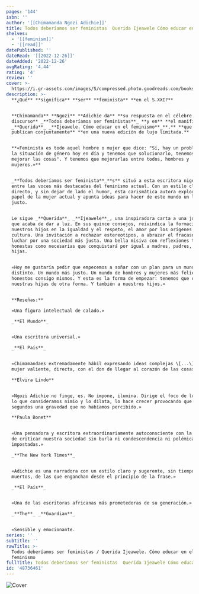 ```yaml
---
pages: '144'
isbn: ''
author: '[[Chimamanda Ngozi Adichie]]'
title: Todos deberíamos ser feministas  Querida Ijeawele Cómo educar en el feminismo
shelves:
  - '[[feminism]]'
  - '[[read]]'
datePublished: ''
dateRead: '[[2022-12-26]]'
dateAdded: '2022-12-26'
avgRating: '4.44'
rating: '4'
review: ''
cover: >-
  https://i.gr-assets.com/images/S/compressed.photo.goodreads.com/books/1573268833l/48736461._SY475_.jpg
description: >-
  **¿Qué** **significa** **ser** **feminista** **en el S.XXI?**


  **Chimamanda** **Ngozi** **Adichie da** **su respuesta en el célebre
  discurso** _**Todos deberíamos ser feministas**_ **y en** **el manifiesto**
  _**Querida**_ _**Ijeawele. Cómo educar en el feminismo**_**,** **que se
  publican conjuntamente** **en una nueva edición de lujo limitada.**


  **«Feminista es todo aquel hombre o mujer que dice: "Sí, hay un problema con
  la situación de género hoy en día y tenemos que solucionarlo, tenemos que
  mejorar las cosas". Y tenemos que mejorarlas entre todos, hombres y
  mujeres.»**


  _**Todos deberíamos ser feminista**_**s** situó a esta escritora nigeriana
  entre las voces más destacadas del feminismo actual. Con un estilo claro y
  directo, y sin dejar de lado el humor, esta carismática autora explora el
  papel de la mujer actual y apunta ideas para hacer de este mundo un lugar más
  justo.


  Le sigue _**Querida**_ _**Ijeawele**_, una inspiradora carta a una joven madre
  que acaba de dar a luz. En sus quince consejos, reivindica la formación de
  nuestros hijos en la igualdad y el respeto, el amor por los orígenes y la
  cultura. Una invitación a rechazar estereotipos, a abrazar el fracaso y a
  luchar por una sociedad más justa. Una bella misiva con reflexiones tan
  honestas como necesarias que conquistará por igual a madres, padres, hijos e
  hijas.


  «Hoy me gustaría pedir que empecemos a soñar con un plan para un mundo
  distinto. Un mundo más justo. Un mundo de hombres y mujeres más felices y más
  honestos consigo mismos. Y esta es la forma de empezar: tenemos que criar a
  nuestras hijas de otra forma. Y también a nuestros hijos.»


  **Reseñas:**  

  «Una figura intelectual de calado.»  

  _**El Mundo**_


  «Una escritora universal.»  

  _**El País**_


  «Chimamandaes extremadamente hábil expresando ideas complejas \[...\], una
  mujer valiente, directa, con el don de llegar al corazón de las cosas.»  

  **Elvira Lindo**


  «Ngozi Adichie no finge, es. No impone, ilumina. Dirige el foco de luz sobre
  lo que consideramos nimio y lo dilata, lo hace crecer provocando que adopte en
  segundos una gravedad que no habíamos percibido.»  

  **Paula Bonet**


  «Una pensadora y escritora extraordinariamente autoconsciente con la capacidad
  de criticar nuestra sociedad sin burla ni condescendencia ni polémicas
  impostadas.»  

  _**The New York Times**_


  «Adichie es una narradora con un estilo claro y sugerente, sin tiempos
  muertos, de las que enganchan desde el principio de la frase.»  

  _**El País**_


  «Una de las escritoras africanas más prometedoras de su generación.»  

  _**The**_ _**Guardian**_


  «Sensible y emocionante.
series: ''
subtitle: ''
rawTitle: >-
  Todos deberíamos ser feministas / Querida Ijeawele. Cómo educar en el
  feminismo
fullTitle: Todos deberíamos ser feministas  Querida Ijeawele Cómo educar en el feminismo
id: '48736461'
---
```

![Cover](https:&#x2F;&#x2F;i.gr-assets.com&#x2F;images&#x2F;S&#x2F;compressed.photo.goodreads.com&#x2F;books&#x2F;1573268833l&#x2F;48736461._SY475_.jpg)
